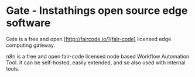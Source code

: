 # Gate - Instathings open source edge software

Gate is a free and open [http://faircode.io/](fair-code) licensed edge computing gateway.

n8n is a free and open fair-code licensed node based Workflow Automation Tool. It can be self-hosted, easily extended, and so also used with internal tools.
